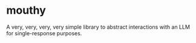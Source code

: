 # mouthy

A very, very, very, very simple library to abstract interactions with an LLM for single-response purposes.